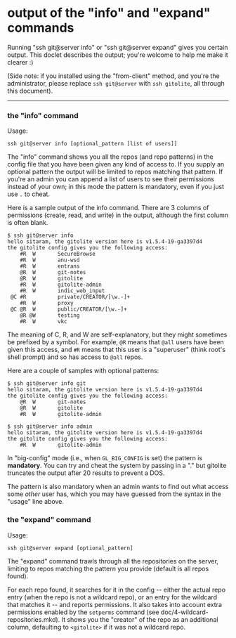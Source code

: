 # output of the "info" and "expand" commands

Running "ssh git@server info" or "ssh git@server expand" gives you certain
output.  This doclet describes the output; you're welcome to help me make it
clearer :)

(Side note: if you installed using the "from-client" method, and you're the
administrator, please replace `ssh git@server` with `ssh gitolite`, all
through this document).

----

<a name="the_info_command"></a>

### the "info" command

Usage:

    ssh git@server info [optional_pattern [list of users]]

The "info" command shows you all the repos (and repo patterns) in the config
file that you have been given any kind of access to.  If you supply an
optional pattern the output will be limited to repos matching that pattern.
If you're an admin you can append a list of users to see their permissions
instead of your own; in this mode the pattern is mandatory, even if you just
use `.` to cheat.

Here is a sample output of the info command.  There are 3 columns of
permissions (create, read, and write) in the output, although the first column
is often blank.

    $ ssh git@server info
    hello sitaram, the gitolite version here is v1.5.4-19-ga3397d4
    the gitolite config gives you the following access:
        #R  W       SecureBrowse
        #R  W       anu-wsd
        #R  W       entrans
        @R  W       git-notes
        @R  W       gitolite
        #R  W       gitolite-admin
        #R  W       indic_web_input
     @C #R          private/CREATOR/[\w.-]+
        #R  W       proxy
     @C @R  W       public/CREATOR/[\w.-]+
        @R @W       testing
        #R  W       vkc

The meaning of C, R, and W are self-explanatory, but they might sometimes be
prefixed by a symbol.  For example, `@R` means that `@all` users have
been given this access, and `#R` means that this user is a "superuser" (think
root's shell prompt) and so has access to `@all` repos.

Here are a couple of samples with optional patterns:

    $ ssh git@server info git
    hello sitaram, the gitolite version here is v1.5.4-19-ga3397d4
    the gitolite config gives you the following access:
        @R  W       git-notes
        @R  W       gitolite
        #R  W       gitolite-admin

    $ ssh git@server info admin
    hello sitaram, the gitolite version here is v1.5.4-19-ga3397d4
    the gitolite config gives you the following access:
        #R  W       gitolite-admin

In "big-config" mode (i.e., when `GL_BIG_CONFIG` is set) the pattern is
**mandatory**.  You can try and cheat the system by passing in a "." but
gitolite truncates the output after 20 results to prevent a DOS.

The pattern is also mandatory when an admin wants to find out what access some
*other* user has, which you may have guessed from the syntax in the "usage"
line above.

<a name="the_expand_command"></a>

### the "expand" command

Usage:

    ssh git@server expand [optional_pattern]

The "expand" command trawls through all the repositories on the server,
limiting to repos matching the pattern you provide (default is all repos
found).

For each repo found, it searches for it in the config -- either the actual
repo entry (when the repo is not a wildcard repo), or an entry for the
wildcard that matches it -- and reports permissions.  It also takes into
account extra permissions enabled by the `setperms` command (see
doc/4-wildcard-repositories.mkd).  It shows you the "creator" of the repo as
an additional column, defaulting to `<gitolite>` if it was not a wildcard
repo.
